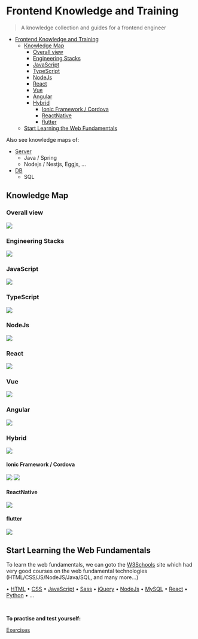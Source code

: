 # Frontend Knowledge and Training

> A knowledge collection and guides for a frontend engineer


- [Frontend Knowledge and Training](#frontend-knowledge-and-training)
  - [Knowledge Map](#knowledge-map)
    - [Overall view](#overall-view)
    - [Engineering Stacks](#engineering-stacks)
    - [JavaScript](#javascript)
    - [TypeScript](#typescript)
    - [NodeJs](#nodejs)
    - [React](#react)
    - [Vue](#vue)
    - [Angular](#angular)
    - [Hybrid](#hybrid)
      - [Ionic Framework / Cordova](#ionic-framework--cordova)
      - [ReactNative](#reactnative)
      - [flutter](#flutter)
  - [Start Learning the Web Fundamentals](#start-learning-the-web-fundamentals)

Also see knowledge maps of:<br/>
* [Server](./Server/readme.md)
  * Java / Spring
  * Nodejs / Nestjs, Eggjs, ...
* [DB](./DB/readme.md)
  * SQL

## Knowledge Map

### Overall view

<img src="./imgs/前端主流技术栈.jpeg" />

### Engineering Stacks

<img src="./imgs/前端工程化体系.jpeg" />

### JavaScript
<img src="./imgs/js.png" />

### TypeScript
<img src="./imgs/ts.png" />

### NodeJs

<img src="./imgs/nodejs.jpeg" />

### React

<img src="./imgs/reactjs-stack.png" />

### Vue
<img src="./imgs/vuejs-stack.png" />

### Angular
<img src="./imgs/angularjs-stack.png" />

### Hybrid
<img src="./imgs/前端跨平台.png" />

#### Ionic Framework / Cordova
<img src="./imgs/ionic.png" />
<img src="./imgs/cordova.png" />

#### ReactNative
<img src="./imgs/react-native.png" />

#### flutter
<img src="./imgs/flutter.png" />

## Start Learning the Web Fundamentals

To learn the web fundamentals, we can goto the [W3Schools](https://www.w3schools.com) site which had very good courses on the web fundamental technologies (HTML/CSS/JS/NodeJS/Java/SQL, and many more...)

• [HTML](https://www.w3schools.com/html/default.asp)
• [CSS](https://www.w3schools.com/css/default.asp)
• [JavaScript](https://www.w3schools.com/js/default.asp)
• [Sass](https://www.w3schools.com/sass/default.php)
• [jQuery](https://www.w3schools.com/jquery/default.asp)
• [NodeJs](https://www.w3schools.com/nodejs/default.asp)
• [MySQL](https://www.w3schools.com/mysql/default.asp)
• [React](https://www.w3schools.com/react/default.asp)
• [Python](https://www.w3schools.com/python/default.asp)
• ...

<br/>

**To practise and test yourself:**

[Exercises](https://www.w3schools.com/exercises/index.php)
